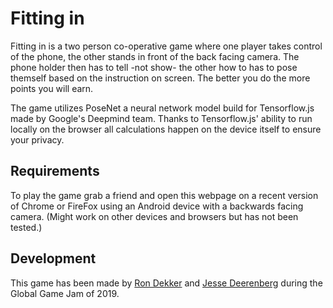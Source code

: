 # Fitting in

Fitting in is a two person co-operative game where one player takes control of the phone, the other stands in front of the back facing camera. The phone holder then has to tell -not show- the other how to has to pose themself based on the instruction on screen. The better you do the more points you will earn.

The game utilizes PoseNet a neural network model build for Tensorflow.js made by Google's Deepmind team. Thanks to Tensorflow.js' ability to run locally on the browser all calculations happen on the device itself to ensure your privacy.

## Requirements

To play the game grab a friend and open this webpage on a recent version of Chrome or FireFox using an Android device with a backwards facing camera. (Might work on other devices and browsers but has not been tested.)

## Development

This game has been made by [Ron Dekker](https://www.rondekker.nl) and [Jesse Deerenberg](https://linkedin.com/in/jesse-deerenberg-b324113b) during the Global Game Jam of 2019.
